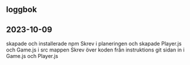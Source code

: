 ## loggbok

## 2023-10-09
skapade och installerade npm
Skrev i planeringen och skapade Player.js och Game.js i src mappen
Skrev över koden från instruktions git sidan in i Game.js och Player.js